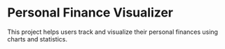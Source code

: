 # Personal Finance Visualizer

This project helps users track and visualize their personal finances using charts and statistics.

